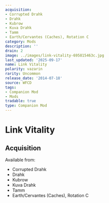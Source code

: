 ```yaml
---
acquisition:
- Corrupted Drahk
- Drahk
- Kubrow
- Kuva Drahk
- Tamm
- Earth/Cervantes (Caches), Rotation C
category: Mods
description: ''
drain: 2
image: ../images/link-vitality-695815463c.jpg
last_updated: '2025-09-17'
name: Link Vitality
polarity: vazarin
rarity: Uncommon
release_date: '2014-07-18'
source: WFCD
tags:
- Companion Mod
- Mods
tradable: true
type: Companion Mod
---
```


# Link Vitality

## Acquisition

Available from:
- Corrupted Drahk
- Drahk
- Kubrow
- Kuva Drahk
- Tamm
- Earth/Cervantes (Caches), Rotation C

